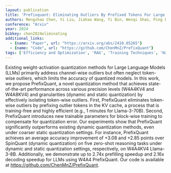 ```yaml
---
layout: publication
title: 'Prefixquant: Eliminating Outliers By Prefixed Tokens For Large Language Models Quantization'
authors: Mengzhao Chen, Yi Liu, Jiahao Wang, Yi Bin, Wenqi Shao, Ping Luo
conference: "Arxiv"
year: 2024
bibkey: chen2024eliminating
additional_links:
  - {name: "Paper", url: "https://arxiv.org/abs/2410.05265"}
  - {name: "Code", url: "https://github.com/ChenMnZ/PrefixQuant"}
tags: ['Efficiency and Optimization', 'RAG', 'Training Techniques', 'Has Code', 'Quantization']
---
```

Existing weight-activation quantization methods for Large Language Models
(LLMs) primarily address channel-wise outliers but often neglect token-wise
outliers, which limits the accuracy of quantized models. In this work, we
propose PrefixQuant, a novel quantization method that achieves state-of-the-art
performance across various precision levels (W4A4KV4 and W4A8KV4) and
granularities (dynamic and static quantization) by effectively isolating
token-wise outliers. First, PrefixQuant eliminates token-wise outliers by
prefixing outlier tokens in the KV cache, a process that is training-free and
highly efficient (e.g., 1 minutes for Llama-3-70B). Second, PrefixQuant
introduces new trainable parameters for block-wise training to compensate for
quantization error. Our experiments show that PrefixQuant significantly
outperforms existing dynamic quantization methods, even under coarser static
quantization settings. For instance, PrefixQuant achieves an average accuracy
improvement of +3.08 and +2.85 points over SpinQuant (dynamic quantization) on
five zero-shot reasoning tasks under dynamic and static quantization settings,
respectively, on W4A4KV4 Llama-3-8B. Additionally, we demonstrate up to 2.74x
prefilling speedup and 2.16x decoding speedup for LLMs using W4A4 PrefixQuant.
Our code is available at https://github.com/ChenMnZ/PrefixQuant.
